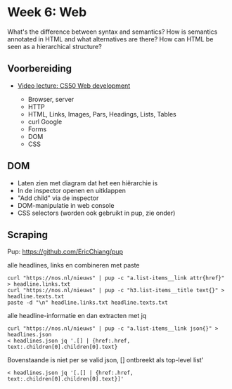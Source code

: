 # Week 6: Web

What's the difference between syntax and semantics? How is semantics annotated in HTML and what alternatives are there? How can HTML be seen as a hierarchical structure?

## Voorbereiding

- [Video lecture: CS50 Web development](https://cs50.harvard.edu/ap/2021/curriculum/technology/notes/web_development/)

    - Browser, server
    - HTTP
    - HTML, Links, Images, Pars, Headings, Lists, Tables
    - curl Google
    - Forms
    - DOM
    - CSS

## DOM

- Laten zien met diagram dat het een hiërarchie is
- In de inspector openen en uitklappen
- "Add child" via de inspector
- DOM-manipulatie in web console
- CSS selectors (worden ook gebruikt in pup, zie onder)

## Scraping

Pup: https://github.com/EricChiang/pup

alle headlines, links en combineren met paste

    curl "https://nos.nl/nieuws" | pup -c "a.list-items__link attr{href}" > headline.links.txt
    curl "https://nos.nl/nieuws" | pup -c "h3.list-items__title text{}" > headline.texts.txt
    paste -d "\n" headline.links.txt headline.texts.txt

alle headline-informatie en dan extracten met jq

    curl "https://nos.nl/nieuws" | pup -c "a.list-items__link json{}" > headlines.json
    < headlines.json jq '.[] | {href:.href, text:.children[0].children[0].text}

Bovenstaande is niet per se valid json, [] ontbreekt als top-level list'

    < headlines.json jq '[.[] | {href:.href, text:.children[0].children[0].text}]'
